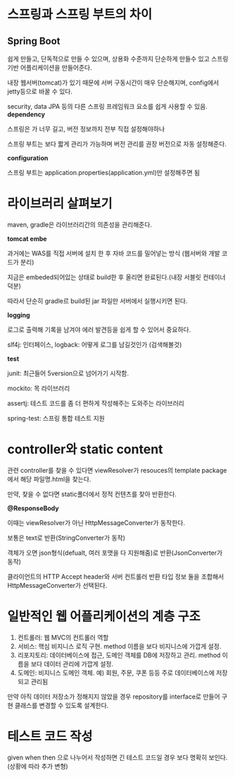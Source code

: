 # 스프링과 스프링 부트의 차이

## Spring Boot
쉽게 만들고, 단독적으로 만들 수 있으며, 상용화 수준까지 단순하게 만들수 있고
스프링 기반 어플리케이션을 만들어준다.

내장 웹서버(tomcat)가 있기 때문에 서버 구동시간이 매우 단순해지며, config에서 jetty등으로 바꿀 수 있다.

security, data JPA 등의 다른 스프링 프레임워크 요소를 쉽게 사용할 수 있음.
**dependency**

스프링은 가 너무 길고, 버전 정보까지 전부 직접 설정해야하나

스프링 부트는 보다 짧게 관리가 가능하며 버전 관리를 권장 버전으로 자동 설정해준다.

**configuration**

스프링 부트는 application.properties(application.yml)만 설정해주면 됨

# 라이브러리 살펴보기

maven, gradle은 라이브러리간의 의존성을 관리해준다.

**tomcat embe**

과거에는 WAS를 직접 서버에 설치 한 후 자바 코드를 밀어넣는 방식 (웹서버와 개발 코드가 분리)

지금은 embeded되어있는 상태로 build한 후 올리면 완료된다.(내장 서블릿 컨테이너 덕분)

따라서 단순히 gradle르 build된 jar 파일만 서버에서 실행시키면 된다.

**logging**

로그로 출력해 기록을 남겨야 에러 발견등을 쉽게 할 수 있어서 중요하다.

slf4j: 인터페이스, logback: 어떻게 로그를 남길것인가 (검색해볼것)

**test**

junit: 최근들어 5version으로 넘어가기 시작함.

mockito: 목 라이브러리

assertj: 테스트 코드를 좀 더 편하게 작성해주는 도와주는 라이브러리

spring-test: 스프링 통합 테스트 지원

# controller와 static content

관련 controller를 찾을 수 있다면 viewResolver가 resouces의 template package에서 해당 파일명.html을 찾는다.

만약, 찾을 수 없다면 static폴더에서 정적 컨텐츠를 찾아 반환한다.

**@ResponseBody**

이때는 viewResolver가 아닌 HttpMessageConverter가 동작한다.

보통은 text로 반환(StringConverter가 동작)

객체가 오면 json형식(defualt, 여러 포맷을 다 지원해줌)로 반환(JsonConverter가 동작)

클라이언트의 HTTP Accept header와 서버 컨트롤러 반환 타입 정보 둘을 조합해서 HttpMessageConverter가 선택된다.

# 일반적인 웹 어플리케이션의 계층 구조
1. 컨트롤러: 웹 MVC의 컨트롤러 역할
2. 서비스: 핵심 비지니스 로직 구현. method 이름을 보다 비지니스에 가깝게 설정.
3. 리포지토리: 데이터베이스에 접근, 도메인 객체를 DB에 저장하고 관리. method 이름을 보다 데이터 관리에 가깝게 설정.
4. 도메인: 비지니스 도메인 객체. 예) 회원, 주문, 쿠폰 등등 주로 데이터베이스에 저장되고 관리됨

만약 아직 데이터 저장소가 정해지지 않았을 경우 repository를 interface로 만들어 구현 클래스를 변경할 수 있도록 설계한다.

# 테스트 코드 작성
given when then 으로 나누어서 작성하면 긴 테스트 코드일 경우 보다 명확히 보인다.
(상황에 따라 추가 변형)
